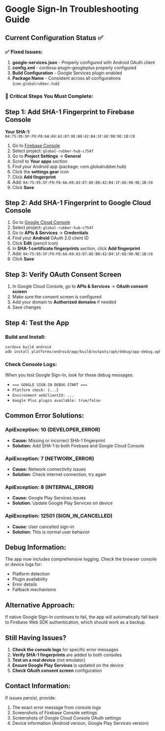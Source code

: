 # Google Sign-In Troubleshooting Guide

## Current Configuration Status ✅

### ✅ Fixed Issues:
1. **google-services.json** - Properly configured with Android OAuth client
2. **config.xml** - cordova-plugin-googleplus properly configured
3. **Build Configuration** - Google Services plugin enabled
4. **Package Name** - Consistent across all configurations (`com.globalrubber.hub`)

### 🔧 Critical Steps You Must Complete:

## Step 1: Add SHA-1 Fingerprint to Firebase Console

**Your SHA-1:** `04:75:95:5F:F9:F8:6A:69:A3:87:8E:B8:42:B4:1F:6E:98:9E:1B:C8`

1. Go to [Firebase Console](https://console.firebase.google.com/)
2. Select project: `global-rubber-hub-c754f`
3. Go to **Project Settings** → **General**
4. Scroll to **Your apps** section
5. Find your Android app (package: com.globalrubber.hub)
6. Click the **settings gear** icon
7. Click **Add fingerprint**
8. Add: `04:75:95:5F:F9:F8:6A:69:A3:87:8E:B8:42:B4:1F:6E:98:9E:1B:C8`
9. Click **Save**

## Step 2: Add SHA-1 Fingerprint to Google Cloud Console

1. Go to [Google Cloud Console](https://console.cloud.google.com/)
2. Select project: `global-rubber-hub-c754f`
3. Go to **APIs & Services** → **Credentials**
4. Find your **Android** OAuth 2.0 client ID
5. Click **Edit** (pencil icon)
6. In **SHA-1 certificate fingerprints** section, click **Add fingerprint**
7. Add: `04:75:95:5F:F9:F8:6A:69:A3:87:8E:B8:42:B4:1F:6E:98:9E:1B:C8`
8. Click **Save**

## Step 3: Verify OAuth Consent Screen

1. In Google Cloud Console, go to **APIs & Services** → **OAuth consent screen**
2. Make sure the consent screen is configured
3. Add your domain to **Authorized domains** if needed
4. Save changes

## Step 4: Test the App

### Build and Install:
```bash
cordova build android
adb install platforms/android/app/build/outputs/apk/debug/app-debug.apk
```

### Check Console Logs:
When you test Google Sign-In, look for these debug messages:
- `=== GOOGLE SIGN-IN DEBUG START ===`
- `Platform check: {...}`
- `Environment webClientId: ...`
- `Google Plus plugin available: true/false`

## Common Error Solutions:

### ApiException: 10 (DEVELOPER_ERROR)
- **Cause:** Missing or incorrect SHA-1 fingerprint
- **Solution:** Add SHA-1 to both Firebase and Google Cloud Console

### ApiException: 7 (NETWORK_ERROR)
- **Cause:** Network connectivity issues
- **Solution:** Check internet connection, try again

### ApiException: 8 (INTERNAL_ERROR)
- **Cause:** Google Play Services issues
- **Solution:** Update Google Play Services on device

### ApiException: 12501 (SIGN_IN_CANCELLED)
- **Cause:** User cancelled sign-in
- **Solution:** This is normal user behavior

## Debug Information:

The app now includes comprehensive logging. Check the browser console or device logs for:
- Platform detection
- Plugin availability
- Error details
- Fallback mechanisms

## Alternative Approach:

If native Google Sign-In continues to fail, the app will automatically fall back to Firebase Web SDK authentication, which should work as a backup.

## Still Having Issues?

1. **Check the console logs** for specific error messages
2. **Verify SHA-1 fingerprints** are added to both consoles
3. **Test on a real device** (not emulator)
4. **Ensure Google Play Services** is updated on the device
5. **Check OAuth consent screen** configuration

## Contact Information:

If issues persist, provide:
1. The exact error message from console logs
2. Screenshots of Firebase Console settings
3. Screenshots of Google Cloud Console OAuth settings
4. Device information (Android version, Google Play Services version)
